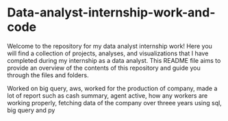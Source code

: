 # Data-analyst-internship-work-and-code
Welcome to the repository for my data analyst internship work! Here you will find a collection of projects, analyses, and visualizations that I have completed during my internship as a data analyst. This README file aims to provide an overview of the contents of this repository and guide you through the files and folders.

Worked on big query, aws, worked for the production of company, made a lot of report such as cash summary, agent active, how any workers are working properly, fetching data of the company over threee years using sql, big query and py
